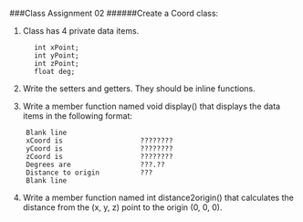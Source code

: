 ###Class Assignment 02
######Create a Coord class:

1. Class has 4 private data items.
```
      int xPoint;
      int yPoint;
      int zPoint;
      float deg;
```
2. Write the setters and getters. They should be inline functions.

3. Write a member function named void display() that displays the data items in the following format:
```
    Blank line
    xCoord is                   ????????
    yCoord is                   ????????
    zCoord is                   ????????
    Degrees are                 ???.??
    Distance to origin          ???
    Blank line
```
4. Write a member function named int distance2origin() that calculates the distance from the (x, y, z) point to the origin (0, 0, 0).